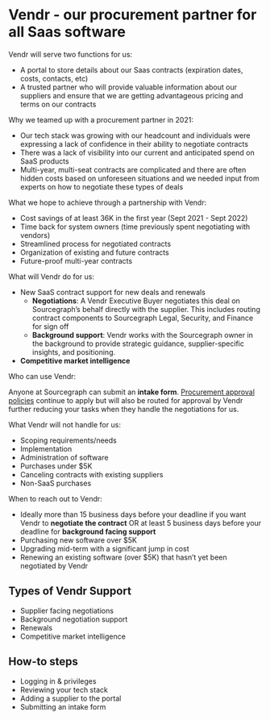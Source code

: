 # Vendr - our procurement partner for all Saas software

Vendr will serve two functions for us:

- A portal to store details about our Saas contracts (expiration dates, costs, contacts, etc)
- A trusted partner who will provide valuable information about our suppliers and ensure that we are getting advantageous pricing and terms on our contracts

Why we teamed up with a procurement partner in 2021:

- Our tech stack was growing with our headcount and individuals were expressing a lack of confidence in their ability to negotiate contracts
- There was a lack of visibility into our current and anticipated spend on SaaS products
- Multi-year, multi-seat contracts are complicated and there are often hidden costs based on unforeseen situations and we needed input from experts on how to negotiate these types of deals

What we hope to achieve through a partnership with Vendr:

- Cost savings of at least 36K in the first year (Sept 2021 - Sept 2022)
- Time back for system owners (time previously spent negotiating with vendors)
- Streamlined process for negotiated contracts
- Organization of existing and future contracts
- Future-proof multi-year contracts

What will Vendr do for us:

- New SaaS contract support for new deals and renewals
  - **Negotiations**: A Vendr Executive Buyer negotiates this deal on Sourcegraph’s behalf directly with the supplier. This includes routing contract components to Sourcegraph Legal, Security, and Finance for sign off
  - **Background support**: Vendr works with the Sourcegraph owner in the background to provide strategic guidance, supplier-specific insights, and positioning.
- **Competitive market intelligence**

Who can use Vendr:

Anyone at Sourcegraph can submit an **intake form**. [Procurement approval policies](https://handbook.sourcegraph.com/finance/ap#approval-levels) continue to apply but will also be routed for approval by Vendr further reducing your tasks when they handle the negotiations for us.

What Vendr will not handle for us:

- Scoping requirements/needs
- Implementation
- Administration of software
- Purchases under $5K
- Canceling contracts with existing suppliers
- Non-SaaS purchases

When to reach out to Vendr:

- Ideally more than 15 business days before your deadline if you want Vendr to **negotiate the contract** OR at least 5 business days before your deadline for **background facing support**
- Purchasing new software over $5K
- Upgrading mid-term with a significant jump in cost
- Renewing an existing software (over $5K) that hasn’t yet been negotiated by Vendr

## Types of Vendr Support

- Supplier facing negotiations
- Background negotiation support
- Renewals
- Competitive market intelligence

## How-to steps

- Logging in & privileges
- Reviewing your tech stack
- Adding a supplier to the portal
- Submitting an intake form
